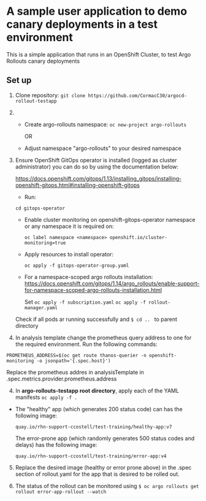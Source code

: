 # A sample user application to demo canary deployments in a test environment

This is a simple application that runs in an OpenShift Cluster, to test Argo Rollouts canary deployments

## Set up

1. Clone repository: `git clone https://github.com/CormacC30/argocd-rollout-testapp` 

2. - Create argo-rollouts namespace: `oc new-project argo-rollouts` 
     
     OR

   - Adjust namespace "argo-rollouts" to your desired namespace

2. Ensure OpenShift GitOps operator is installed (logged as cluster administrator) you can do so by using the documentation below:

   https://docs.openshift.com/gitops/1.13/installing_gitops/installing-openshift-gitops.html#installing-openshift-gitops

   - Run:

    ```
    cd gitops-operator 

    ``` 

   - Enable cluster monitoring on openshift-gitops-operator namespace or any namespace it is required on:

     ```
     oc label namespace <namespace> openshift.io/cluster-monitoring=true
     ```

   - Apply resources to install operator: 

     ```
     oc apply -f gitops-operator-group.yaml
     ```
  
   - For a namespace-scoped argo rollouts installation:
    https://docs.openshift.com/gitops/1.14/argo_rollouts/enable-support-for-namespace-scoped-argo-rollouts-installation.html

     Set
     `oc apply -f subscription.yaml` 
     `oc apply -f rollout-manager.yaml`
   
   Check if all pods ar running successfully and `$ cd .. ` to parent directory

3. In analysis template change the prometheus query address to one for the required environment.
   Run the following commands:

```
PROMETHEUS_ADDRESS=$(oc get route thanos-querier -n openshift-monitoring -o jsonpath='{.spec.host}')
```

Replace the prometheus addres in analysisTemplate in .spec.metrics.provider.prometheus.address 

4. In **argo-rollouts-testapp root directory**,  apply each of the YAML manifests `oc apply -f .`

- The "healthy" app (which generates 200 status code) can has the following image: 

  `quay.io/rhn-support-ccostell/test-training/healthy-app:v7`

  The error-prone app (which randomly generates 500 status codes and delays) has the following image:

  `quay.io/rhn-support-ccostell/test-training/error-app:v4`

5. Replace the desired image (healthy or error prone above) in the .spec section of rollout.yaml for the app that is desired to be rolled out.

6. The status of the rollout can be monitored using `$ oc argo rollouts get rollout error-app-rollout --watch`